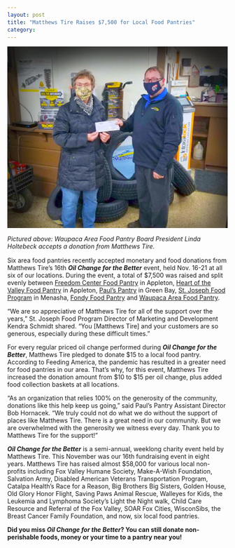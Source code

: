 ```yaml
---
layout: post
title: "Matthews Tire Raises $7,500 for Local Food Pantries"
category:
---
```


![Support local food pantries with oil change for the better](/img/matthews-tire-presents-donation-to-food-bank.jpg)

<p style="font-size:14px; line-height:1.2em;font-style:italic;">Pictured above: Waupaca Area Food Pantry Board President Linda Holtebeck accepts a donation from Matthews Tire.</p>

Six area food pantries recently accepted monetary and food donations from Matthews Tire’s 16th _**Oil Change for the Better**_ event, held Nov. 16-21 at all six of our locations. During the event, a total of $7,500 was raised and split evenly between <a href="https://www.freedom-from-hunger.org/" target="_blank" rel="noopener noreferrer">Freedom Center Food Pantry</a> in Appleton, <a href="https://www.facebook.com/heartofthevalleyfoodpantry/" target="_blank" rel="noopener noreferrer">Heart of the Valley Food Pantry</a> in Appleton, <a href="https://www.paulspantry.org/" target="_blank" rel="noopener noreferrer">Paul’s Pantry</a> in Green Bay, <a href="https://www.stjoesfoodprogram.org/" target="_blank" rel="noopener noreferrer">St. Joseph Food Program</a> in Menasha, <a href="https://www.fondyfoodpantry.org/" target="_blank" rel="noopener noreferrer">Fondy Food Pantry</a> and <a href="https://www.facebook.com/waupacafoodpantry/" target="_blank" rel="noopener noreferrer">Waupaca Area Food Pantry</a>.

“We are so appreciative of Matthews Tire for all of the support over the years,” St. Joseph Food Program Director of Marketing and Development Kendra Schmidt shared. “You [Matthews Tire] and your customers are so generous, especially during these difficult times.”

For every regular priced oil change performed during _**Oil Change for the Better**_, Matthews Tire pledged to donate $15 to a local food pantry. According to Feeding America, the pandemic has resulted in a greater need for food pantries in our area. That’s why, for this event, Matthews Tire increased the donation amount from $10 to $15 per oil change, plus added food collection baskets at all locations.

“As an organization that relies 100% on the generosity of the community, donations like this help keep us going,” said Paul’s Pantry Assistant Director Bob Hornacek. “We truly could not do what we do without the support of places like Matthews Tire. There is a great need in our community. But we are overwhelmed with the generosity we witness every day. Thank you to Matthews Tire for the support!”

_**Oil Change for the Better**_ is a semi-annual, weeklong charity event held by Matthews Tire. This November was our 16th fundraising event in eight years. Matthews Tire has raised almost $58,000 for various local non-profits including Fox Valley Humane Society, Make-A-Wish Foundation, Salvation Army, Disabled American Veterans Transportation Program, Catalpa Health’s Race for a Reason, Big Brothers Big Sisters, Golden House, Old Glory Honor Flight, Saving Paws Animal Rescue, Walleyes for Kids, the Leukemia and Lymphoma Society’s Light the Night walk, Child Care Resource and Referral of the Fox Valley, SOAR Fox Cities, WisconSibs, the Breast Cancer Family Foundation, and now, six local food pantries.

**Did you miss _Oil Change for the Better_? You can still donate non-perishable foods, money or your time to a pantry near you!**

